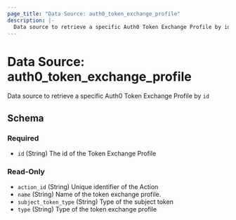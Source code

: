 ```yaml
---
page_title: "Data Source: auth0_token_exchange_profile"
description: |-
  Data source to retrieve a specific Auth0 Token Exchange Profile by id
---
```


# Data Source: auth0_token_exchange_profile

Data source to retrieve a specific Auth0 Token Exchange Profile by `id`



<!-- schema generated by tfplugindocs -->
## Schema

### Required

- `id` (String) The id of the Token Exchange Profile

### Read-Only

- `action_id` (String) Unique identifier of the Action
- `name` (String) Name of the token exchange profile.
- `subject_token_type` (String) Type of the subject token
- `type` (String) Type of the token exchange profile


